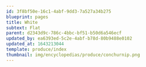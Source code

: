 ```yaml
---
id: 3f8bf50e-16c1-4abf-9dd3-7a527a34b275
blueprint: pages
title: White
subtext: Flat
parent: d2343d9c-786c-4bbc-bf51-b50d6a546ecf
updated_by: ea6393ed-5c2e-4abf-b78d-80b9488e0102
updated_at: 1643213044
template: produce/index
thumbnail: img/encyclopedias/produce/conchurnip.png
---
```

